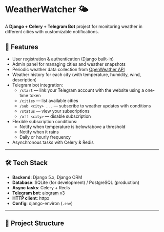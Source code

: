 # WeatherWatcher 🌤️

A **Django + Celery + Telegram Bot** project for monitoring weather in different cities with customizable notifications.

## 🚀 Features
- User registration & authentication (Django built-in)
- Admin panel for managing cities and weather snapshots
- Periodic weather data collection from [OpenWeather API](https://openweathermap.org/api)
- Weather history for each city (with temperature, humidity, wind, description)
- Telegram bot integration:
  - `/start` — link your Telegram account with the website using a one-time token
  - `/cities` — list available cities
  - `/sub <city> ...` — subscribe to weather updates with conditions
  - `/status` — view your subscriptions
  - `/off <city>` — disable subscription
- Flexible subscription conditions:
  - Notify when temperature is below/above a threshold
  - Notify when it rains
  - Daily or hourly frequency
- Asynchronous tasks with Celery & Redis

---

## 🛠 Tech Stack
- **Backend**: Django 5.x, Django ORM
- **Database**: SQLite (for development) / PostgreSQL (production)
- **Async tasks**: Celery + Redis
- **Telegram bot**: [aiogram v3](https://docs.aiogram.dev/en/latest/)
- **HTTP client**: httpx
- **Config**: django-environ (`.env`)

---

## 📂 Project Structure
